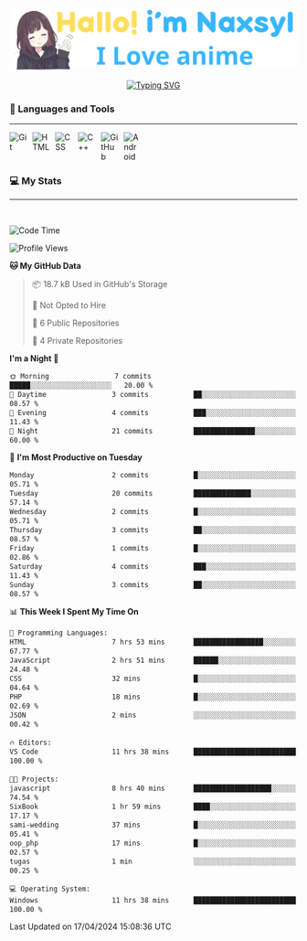 <p align="center"><a href="https://github.com/Naxsyl"><img width=580px alt="Hello, I'm Naxsyl. I Love Anime" src="img/banner.png" /></a></p>

<p align="center">
<a href="https://git.io/typing-svg"><img src="https://readme-typing-svg.herokuapp.com?font=Fira+Code&weight=600&size=22&pause=1000&center=true&vCenter=true&random=false&width=435&lines=Newbie+Programmer;Back-end+web+and+app+developer;Learn+Something+Interesting" alt="Typing SVG" /></a>
</p>

### 🧰 Languages and Tools

---

<img align="left" alt="Git" width="30px" style="padding-right:10px;" src="https://cdn.jsdelivr.net/gh/devicons/devicon/icons/git/git-original.svg" />
<img align="left" alt="HTML" width="30px" style="padding-right:10px;" src="https://cdn.jsdelivr.net/gh/devicons/devicon/icons/html5/html5-plain.svg" />
<img align="left" alt="CSS" width="30px" style="padding-right:10px;" src="https://cdn.jsdelivr.net/gh/devicons/devicon/icons/css3/css3-plain.svg" />
<img align="left" alt="C++" width="30px" style="padding-right:10px;" src="https://cdn.jsdelivr.net/gh/devicons/devicon/icons/cplusplus/cplusplus-line.svg" />
<img align="left" alt="GitHub" width="30px" style="padding-right:10px;" src="https://cdn.jsdelivr.net/gh/devicons/devicon/icons/github/github-original.svg" />
<img align="left" alt="Android" width="30px" style="padding-right:10px;" src="https://cdn.jsdelivr.net/gh/devicons/devicon/icons/android/android-plain.svg" />
<br>
<br>
<br>


### 💻 My Stats

---

<br>

<!--START_SECTION:waka-->
![Code Time](http://img.shields.io/badge/Code%20Time-12%20hrs%2039%20mins-blue)

![Profile Views](http://img.shields.io/badge/Profile%20Views-216-blue)

**🐱 My GitHub Data** 

> 📦 18.7 kB Used in GitHub's Storage 
 > 
> 🚫 Not Opted to Hire
 > 
> 📜 6 Public Repositories 
 > 
> 🔑 4 Private Repositories 
 > 
**I'm a Night 🦉** 

```text
🌞 Morning                7 commits           █████░░░░░░░░░░░░░░░░░░░░   20.00 % 
🌆 Daytime                3 commits           ██░░░░░░░░░░░░░░░░░░░░░░░   08.57 % 
🌃 Evening                4 commits           ███░░░░░░░░░░░░░░░░░░░░░░   11.43 % 
🌙 Night                  21 commits          ███████████████░░░░░░░░░░   60.00 % 
```
📅 **I'm Most Productive on Tuesday** 

```text
Monday                   2 commits           █░░░░░░░░░░░░░░░░░░░░░░░░   05.71 % 
Tuesday                  20 commits          ██████████████░░░░░░░░░░░   57.14 % 
Wednesday                2 commits           █░░░░░░░░░░░░░░░░░░░░░░░░   05.71 % 
Thursday                 3 commits           ██░░░░░░░░░░░░░░░░░░░░░░░   08.57 % 
Friday                   1 commits           █░░░░░░░░░░░░░░░░░░░░░░░░   02.86 % 
Saturday                 4 commits           ███░░░░░░░░░░░░░░░░░░░░░░   11.43 % 
Sunday                   3 commits           ██░░░░░░░░░░░░░░░░░░░░░░░   08.57 % 
```


📊 **This Week I Spent My Time On** 

```text
💬 Programming Languages: 
HTML                     7 hrs 53 mins       █████████████████░░░░░░░░   67.77 % 
JavaScript               2 hrs 51 mins       ██████░░░░░░░░░░░░░░░░░░░   24.48 % 
CSS                      32 mins             █░░░░░░░░░░░░░░░░░░░░░░░░   04.64 % 
PHP                      18 mins             █░░░░░░░░░░░░░░░░░░░░░░░░   02.69 % 
JSON                     2 mins              ░░░░░░░░░░░░░░░░░░░░░░░░░   00.42 % 

🔥 Editors: 
VS Code                  11 hrs 38 mins      █████████████████████████   100.00 % 

🐱‍💻 Projects: 
javascript               8 hrs 40 mins       ███████████████████░░░░░░   74.54 % 
SixBook                  1 hr 59 mins        ████░░░░░░░░░░░░░░░░░░░░░   17.17 % 
sami-wedding             37 mins             █░░░░░░░░░░░░░░░░░░░░░░░░   05.41 % 
oop_php                  17 mins             █░░░░░░░░░░░░░░░░░░░░░░░░   02.57 % 
tugas                    1 min               ░░░░░░░░░░░░░░░░░░░░░░░░░   00.25 % 

💻 Operating System: 
Windows                  11 hrs 38 mins      █████████████████████████   100.00 % 
```


 Last Updated on 17/04/2024 15:08:36 UTC
<!--END_SECTION:waka-->
